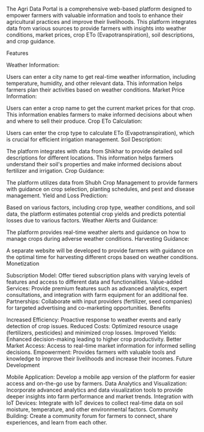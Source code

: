 The Agri Data Portal is a comprehensive web-based platform designed to empower farmers with valuable information and tools to enhance their agricultural practices and improve their livelihoods. This platform integrates data from various sources to provide farmers with insights into weather conditions, market prices, crop ETo (Evapotranspiration), soil descriptions, and crop guidance.

Features

Weather Information:

Users can enter a city name to get real-time weather information, including temperature, humidity, and other relevant data.
This information helps farmers plan their activities based on weather conditions.
Market Price Information:

Users can enter a crop name to get the current market prices for that crop.
This information enables farmers to make informed decisions about when and where to sell their produce.
Crop ETo Calculation:

Users can enter the crop type to calculate ETo (Evapotranspiration), which is crucial for efficient irrigation management.
Soil Description:

The platform integrates with data from Shikhar to provide detailed soil descriptions for different locations.
This information helps farmers understand their soil's properties and make informed decisions about fertilizer and irrigation.
Crop Guidance:

The platform utilizes data from Shubh Crop Management to provide farmers with guidance on crop selection, planting schedules, and pest and disease management.
Yield and Loss Prediction:

Based on various factors, including crop type, weather conditions, and soil data, the platform estimates potential crop yields and predicts potential losses due to various factors.
Weather Alerts and Guidance:

The platform provides real-time weather alerts and guidance on how to manage crops during adverse weather conditions.
Harvesting Guidance:

A separate website will be developed to provide farmers with guidance on the optimal time for harvesting different crops based on weather conditions.
Monetization

Subscription Model: Offer tiered subscription plans with varying levels of features and access to different data and functionalities.
Value-added Services: Provide premium features such as advanced analytics, expert consultations, and integration with farm equipment for an additional fee.
Partnerships: Collaborate with input providers (fertilizer, seed companies) for targeted advertising and co-marketing opportunities.
Benefits

Increased Efficiency: Proactive response to weather events and early detection of crop issues.
Reduced Costs: Optimized resource usage (fertilizers, pesticides) and minimized crop losses.
Improved Yields: Enhanced decision-making leading to higher crop productivity.
Better Market Access: Access to real-time market information for informed selling decisions.
Empowerment: Provides farmers with valuable tools and knowledge to improve their livelihoods and increase their incomes.
Future Development

Mobile Application: Develop a mobile app version of the platform for easier access and on-the-go use by farmers.
Data Analytics and Visualization: Incorporate advanced analytics and data visualization tools to provide deeper insights into farm performance and market trends.
Integration with IoT Devices: Integrate with IoT devices to collect real-time data on soil moisture, temperature, and other environmental factors.
Community Building: Create a community forum for farmers to connect, share experiences, and learn from each other.
